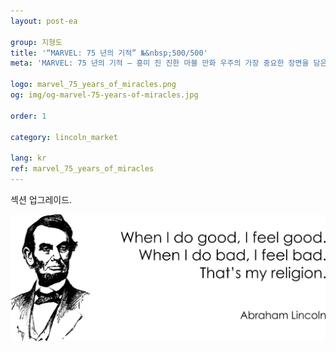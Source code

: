 ```yaml
---
layout: post-ea

group: 지형도
title: '“MARVEL: 75 년의 기적” №&nbsp;500/500'
meta: 'MARVEL: 75 년의 기적 – 흥미 진 진한 마블 만화 우주의 가장 중요한 장면을 담은 거대한 컬렉션입니다.'

logo: marvel_75_years_of_miracles.png
og: img/og-marvel-75-years-of-miracles.jpg

order: 1

category: lincoln_market

lang: kr
ref: marvel_75_years_of_miracles
---
```


섹션 업그레이드. 

<a data-fancybox="gallery" href="/img/programming/Lincoln.png"><img src="/img/programming/Lincoln.png" alt=""></a>
